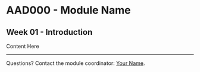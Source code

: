 AAD000 - Module Name
====================


Week 01 - Introduction
----------------------

Content Here


----

Questions? Contact the module coordinator: [Your Name](mailto:p.mccormack@ulster.ac.uk?Subject=AAD115).
